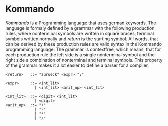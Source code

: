 # Kommando
*Kommando* is a Programming language that uses german keywords. The language is formaly defined by a grammar with the following production rules, where nonterminal symbols are written in square braces, terminal symbols written normally and $return$ is the starting symbol. All words, that can be derived by these production rules are valid syntax in the Kommando programming language. The grammar is contextfree, which means, that for each production rule the left side is a single nonterminal symbol and the right side a combination of nonterminal and terminal symbols. This property of the grammar makes it a lot easier to define a parser for a compiler.
```bnf
<return>   ::= "zurueck" <expr> ";"

<expr>     ::= <int_lit>
             | <int_lit> <arit_op> <int_lit>

<int_lit>  ::= <digit> <int_lit>
             | <digit>
<arit_op>  ::= "+"
             | "-"
             | "*"
             | "/"



